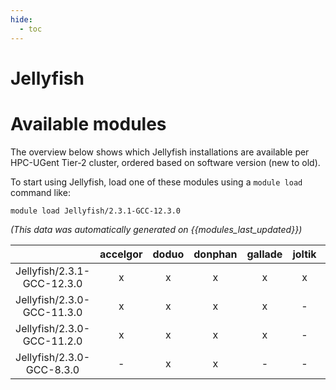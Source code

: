 ```yaml
---
hide:
  - toc
---
```


Jellyfish
=========

# Available modules


The overview below shows which Jellyfish installations are available per HPC-UGent Tier-2 cluster, ordered based on software version (new to old).

To start using Jellyfish, load one of these modules using a `module load` command like:

```shell
module load Jellyfish/2.3.1-GCC-12.3.0
```

*(This data was automatically generated on {{modules_last_updated}})*  

| |accelgor|doduo|donphan|gallade|joltik|shinx|skitty|
| :---: | :---: | :---: | :---: | :---: | :---: | :---: | :---: |
|Jellyfish/2.3.1-GCC-12.3.0|x|x|x|x|x|x|x|
|Jellyfish/2.3.0-GCC-11.3.0|x|x|x|x|-|-|-|
|Jellyfish/2.3.0-GCC-11.2.0|x|x|x|x|-|-|-|
|Jellyfish/2.3.0-GCC-8.3.0|-|x|x|-|-|-|-|
